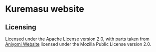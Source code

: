 # Kuremasu website

## Licensing
Licensed under the Apache License version 2.0, with parts taken from
[Aniyomi Website](https://github.com/Aniyomiorg/website) licensed
under the Mozilla Public License version 2.0.
